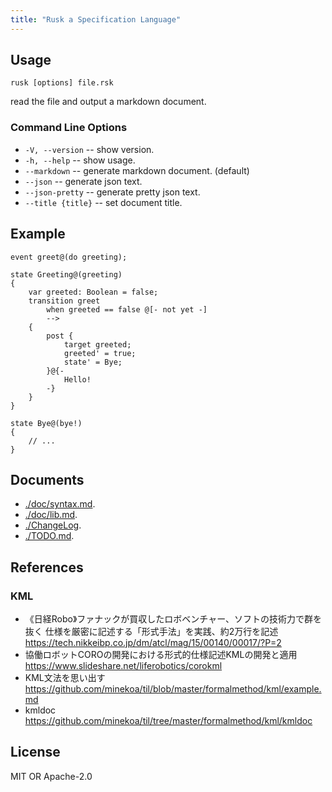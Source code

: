 ```yaml
---
title: "Rusk a Specification Language"
---
```


## Usage

```
rusk [options] file.rsk
```

read the file and output a markdown document.

### Command Line Options

* ``-V, --version``    -- show version.
* ``-h, --help``       -- show usage.
* ``--markdown``       -- generate markdown document. (default)
* ``--json``           -- generate json text.
* ``--json-pretty``    -- generate pretty json text.
* ``--title {title}``  -- set document title.


## Example

```
event greet@(do greeting);

state Greeting@(greeting)
{
	var greeted: Boolean = false;
	transition greet
		when greeted == false @[- not yet -]
		-->
	{
		post {
			target greeted;
			greeted' = true;
			state' = Bye;
		}@{-
			Hello!
		-}
	}
}

state Bye@(bye!)
{
	// ...
}
```

## Documents

* [./doc/syntax.md](./doc/syntax.md).
* [./doc/lib.md](./doc/lib.md).
* [./ChangeLog](./ChangeLog).
* [./TODO.md](./TODO.md).


## References

### KML

* 《日経Robo》ファナックが買収したロボベンチャー、ソフトの技術力で群を抜く
  仕様を厳密に記述する「形式手法」を実践、約2万行を記述
  https://tech.nikkeibp.co.jp/dm/atcl/mag/15/00140/00017/?P=2
* 協働ロボットCOROの開発における形式的仕様記述KMLの開発と適用
  https://www.slideshare.net/liferobotics/corokml
* KML文法を思い出す
  https://github.com/minekoa/til/blob/master/formalmethod/kml/example.md
* kmldoc
  https://github.com/minekoa/til/tree/master/formalmethod/kml/kmldoc


## License

MIT OR Apache-2.0
